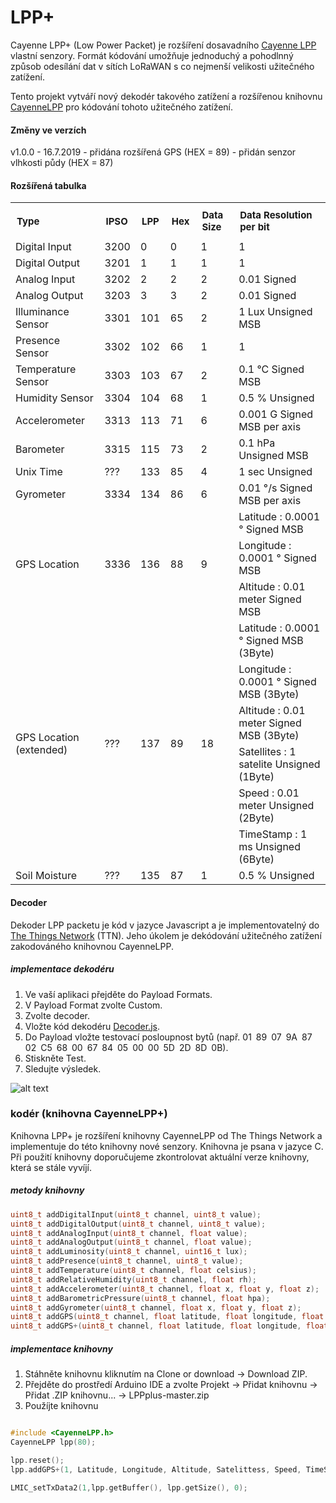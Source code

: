 # LPP+

Cayenne LPP+ (Low Power Packet) je rozšíření dosavadního [Cayenne LPP](https://mydevices.com/cayenne/docs/lora/#lora-how-lorawan-works) vlastní senzory. Formát kódování umožňuje jednoduchý a pohodlnný způsob odesílání dat v sítích LoRaWAN s co nejmenší velikosti užitečného zatížení.

Tento projekt vytváří nový dekodér takového zatížení a rozšířenou knihovnu [CayenneLPP](https://github.com/TheThingsNetwork/arduino-device-lib) pro kódování tohoto užitečného zatížení.

#### Změny ve verzích

  v1.0.0 - 16.7.2019 - přidána rozšířená GPS (HEX = 89)
                   - přidán senzor vlhkosti půdy (HEX = 87)

#### Rozšířená tabulka

<table style="width: 100%;">
<tbody>
<tr>
<td style="font-size: 15px; padding: 10px;"><b>Type</b></td>
<td style="font-size: 15px; padding: 10px;"><b>IPSO</b></td>
<td style="font-size: 15px; padding: 10px;"><b>LPP</b></td>
<td style="font-size: 15px; padding: 10px;"><b>Hex</b></td>
<td style="font-size: 15px; padding: 10px;"><b>Data Size</b></td>
<td style="font-size: 15px; padding: 10px;"><b>Data Resolution per bit</b></td>
</tr>
<tr>
<td>Digital Input</td>
<td>3200</td>
<td>0</td>
<td>0</td>
<td>1</td>
<td>1</td>
</tr>
<tr>
<td>Digital Output</td>
<td>3201</td>
<td>1</td>
<td>1</td>
<td>1</td>
<td>1</td>
</tr>
<tr>
<td>Analog Input</td>
<td>3202</td>
<td>2</td>
<td>2</td>
<td>2</td>
<td>0.01 Signed</td>
</tr>
<tr>
<td>Analog Output</td>
<td>3203</td>
<td>3</td>
<td>3</td>
<td>2</td>
<td>0.01 Signed</td>
</tr>
<tr>
<td>Illuminance Sensor</td>
<td>3301</td>
<td>101</td>
<td>65</td>
<td>2</td>
<td>1 Lux Unsigned MSB</td>
</tr>
<tr>
<td>Presence Sensor</td>
<td>3302</td>
<td>102</td>
<td>66</td>
<td>1</td>
<td>1</td>
</tr>
<tr>
<td>Temperature Sensor</td>
<td>3303</td>
<td>103</td>
<td>67</td>
<td>2</td>
<td>0.1 °C Signed MSB</td>
</tr>
<tr>
<td>Humidity Sensor</td>
<td>3304</td>
<td>104</td>
<td>68</td>
<td>1</td>
<td>0.5 % Unsigned</td>
</tr>
<tr>
<td>Accelerometer</td>
<td>3313</td>
<td>113</td>
<td>71</td>
<td>6</td>
<td>0.001 G Signed MSB per axis</td>
</tr>
<tr>
<td>Barometer</td>
<td>3315</td>
<td>115</td>
<td>73</td>
<td>2</td>
<td>0.1 hPa Unsigned MSB</td>
</tr>
<tr>
<tr>
<td>Unix Time</td>
<td>???</td>
<td>133</td>
<td>85</td>
<td>4</td>
<td>1 sec Unsigned</td>
</tr>
<tr>
<td>Gyrometer</td>
<td>3334</td>
<td>134</td>
<td>86</td>
<td>6</td>
<td>0.01 °/s Signed MSB per axis</td>
</tr>
<tr>
<td rowspan="3">GPS Location</td>
<td rowspan="3">3336</td>
<td rowspan="3">136</td>
<td rowspan="3">88</td>
<td rowspan="3">9</td>
<td>Latitude : 0.0001 ° Signed MSB</td>
</tr>
<tr>
<td>Longitude : 0.0001 ° Signed MSB</td>
</tr>
<tr>
<td>Altitude : 0.01 meter Signed MSB</td>
</tr>
  
<tr>
  <td rowspan="6">GPS Location (extended)</td>
  <td rowspan="6">???</td>
  <td rowspan="6">137</td>
  <td rowspan="6">89</td>
  <td rowspan="6">18</td>
  <td>Latitude : 0.0001 ° Signed MSB (3Byte)</td>
</tr>
<tr>
  <td>Longitude : 0.0001 ° Signed MSB (3Byte)</td>
</tr>
<tr>
  <td>Altitude : 0.01 meter Signed MSB (3Byte)</td>
</tr>
<tr>
  <td>Satellites : 1 satelite Unsigned (1Byte)</td>
</tr>
<tr>
  <td>Speed : 0.01 meter Unsigned (2Byte)</td>
</tr>
<tr>
  <td>TimeStamp : 1 ms Unsigned (6Byte)</td>
</tr>

<tr>
  <td>Soil Moisture</td>
  <td>???</td>
  <td>135</td>
  <td>87</td>
  <td>1</td>
  <td>0.5 % Unsigned</td>
</tr>
</tbody>
</table>


#### Decoder

Dekoder LPP packetu je kód v jazyce Javascript a je implementovatelný do [The Things Network](https://www.thethingsnetwork.org/) (TTN). Jeho úkolem je dekódování užitečného zatížení zakodováného knihovnou CayenneLPP.

##### implementace dekodéru

1. Ve vaší aplikaci přejděte do Payload Formats.
2. V Payload Format zvolte Custom.
3. Zvolte decoder.
4. Vložte kód dekodéru [Decoder.js](https://github.com/davidvasicek/LPPplus/blob/master/decoder.js).
5. Do Payload vložte testovací posloupnost bytů (např. 01 89 07 9A 87 02 C5 68 00 67 84 05 00 00 5D 2D 8D 0B).
6. Stiskněte Test.
7. Sledujte výsledek.

![alt text](https://github.com/davidvasicek/LPPplus/blob/master/img/decoder_implement.png "Logo Title Text 1")

### kodér (knihovna CayenneLPP+)

Knihovna LPP+ je rozšíření knihovny CayenneLPP od The Things Network a implementuje do této knihovny nové senzory. Knihovna je psana v jazyce C. Při použití knihovny doporučujeme zkontrolovat aktuální verze knihovny, která se stále vyvíjí.

##### metody knihovny

```c
uint8_t addDigitalInput(uint8_t channel, uint8_t value);
uint8_t addDigitalOutput(uint8_t channel, uint8_t value);
uint8_t addAnalogInput(uint8_t channel, float value);
uint8_t addAnalogOutput(uint8_t channel, float value);
uint8_t addLuminosity(uint8_t channel, uint16_t lux);
uint8_t addPresence(uint8_t channel, uint8_t value);
uint8_t addTemperature(uint8_t channel, float celsius);
uint8_t addRelativeHumidity(uint8_t channel, float rh);
uint8_t addAccelerometer(uint8_t channel, float x, float y, float z);
uint8_t addBarometricPressure(uint8_t channel, float hpa);
uint8_t addGyrometer(uint8_t channel, float x, float y, float z);
uint8_t addGPS(uint8_t channel, float latitude, float longitude, float meters);
uint8_t addGPS+(uint8_t channel, float latitude, float longitude, float meters, int satellites, float speed, long timestamp);
```

##### implementace knihovny

1. Stáhněte knihovnu kliknutím na Clone or download -> Download ZIP.
2. Přejděte do prostředí Arduino IDE a zvolte Projekt -> Přidat knihovnu -> Přidat .ZIP knihovnu... -> LPPplus-master.zip
3. Použíjte knihovnu
  ```c

  #include <CayenneLPP.h>
  CayenneLPP lpp(80);

  lpp.reset();
  lpp.addGPS+(1, Latitude, Longitude, Altitude, Satelittess, Speed, TimeStamp);

  LMIC_setTxData2(1,lpp.getBuffer(), lpp.getSize(), 0);  
  ```
